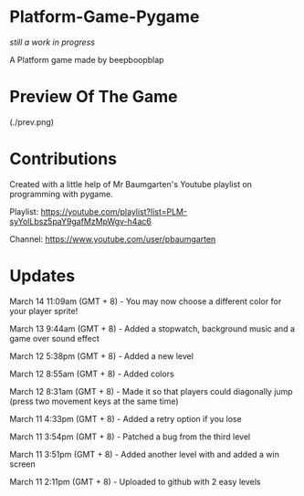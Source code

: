 # Platform-Game-Pygame

*still a work in progress*

A Platform game made by beepboopblap

# Preview Of The Game

(./prev.png)

# Contributions

Created with a little help of Mr Baumgarten's Youtube playlist on programming with pygame.

Playlist: https://youtube.com/playlist?list=PLM-syYolLbsz5paY9gafMzMpWgv-h4ac6

Channel: https://www.youtube.com/user/pbaumgarten

# Updates

March 14 11:09am (GMT + 8) - You may now choose a different color for your player sprite!

March 13 9:44am (GMT + 8) - Added a stopwatch, background music and a game over sound effect

March 12 5:38pm (GMT + 8) - Added a new level 

March 12 8:55am (GMT + 8) - Added colors 

March 12 8:31am (GMT + 8) - Made it so that players could diagonally jump (press two movement keys at the same time)

March 11 4:33pm (GMT + 8) - Added a retry option if you lose

March 11 3:54pm (GMT + 8) - Patched a bug from the third level

March 11 3:51pm (GMT + 8) - Added another level with and added a win screen

March 11 2:11pm (GMT + 8) - Uploaded to github with 2 easy levels
